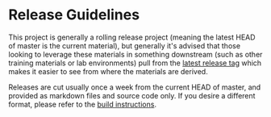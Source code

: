 # Release Guidelines

This project is generally a rolling release project (meaning the latest HEAD of master is the current material), but generally it's advised that those looking to leverage these materials in something downstream (such as other training materials or lab environments) pull from the [latest release tag](https://github.com/openmainframeproject/cobol-programming-course/releases) which makes it easier to see from where the materials are derived.

Releases are cut usually once a week from the current HEAD of master, and provided as markdown files and source code only. If you desire a different format, please refer to the [build instructions](README.md#build).
